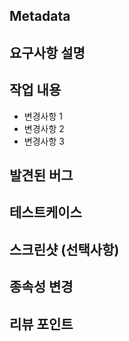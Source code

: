 ## Metadata
<!-- automated -->

## 요구사항 설명
<!-- 구현하려는 요구사항에 대해 간단히 설명해주세요 -->

## 작업 내용
<!-- 요구사항을 어떻게 구현했는지 주요 변경사항을 나열해주세요 -->
- 변경사항 1
- 변경사항 2
- 변경사항 3

## 발견된 버그
<!-- 추가로 발견된 버그와 해결 방안을 기록해주세요 -->

## 테스트케이스
<!-- automated -->

## 스크린샷 (선택사항)
<!-- 스크린샷이 필요한 경우 첨부해주세요 -->

## 종속성 변경
<!-- automated -->

## 리뷰 포인트
<!-- 리뷰 요청시 전달할 사항 -->
